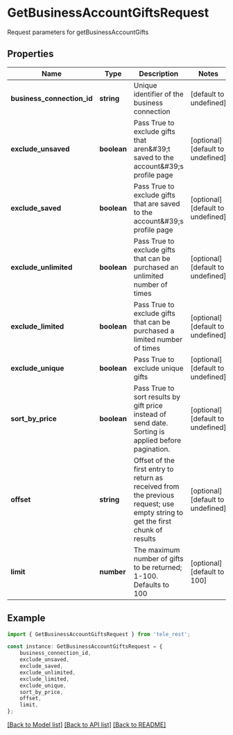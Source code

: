 # GetBusinessAccountGiftsRequest

Request parameters for getBusinessAccountGifts

## Properties

Name | Type | Description | Notes
------------ | ------------- | ------------- | -------------
**business_connection_id** | **string** | Unique identifier of the business connection | [default to undefined]
**exclude_unsaved** | **boolean** | Pass True to exclude gifts that aren\&#39;t saved to the account\&#39;s profile page | [optional] [default to undefined]
**exclude_saved** | **boolean** | Pass True to exclude gifts that are saved to the account\&#39;s profile page | [optional] [default to undefined]
**exclude_unlimited** | **boolean** | Pass True to exclude gifts that can be purchased an unlimited number of times | [optional] [default to undefined]
**exclude_limited** | **boolean** | Pass True to exclude gifts that can be purchased a limited number of times | [optional] [default to undefined]
**exclude_unique** | **boolean** | Pass True to exclude unique gifts | [optional] [default to undefined]
**sort_by_price** | **boolean** | Pass True to sort results by gift price instead of send date. Sorting is applied before pagination. | [optional] [default to undefined]
**offset** | **string** | Offset of the first entry to return as received from the previous request; use empty string to get the first chunk of results | [optional] [default to undefined]
**limit** | **number** | The maximum number of gifts to be returned; 1-100. Defaults to 100 | [optional] [default to 100]

## Example

```typescript
import { GetBusinessAccountGiftsRequest } from 'tele_rest';

const instance: GetBusinessAccountGiftsRequest = {
    business_connection_id,
    exclude_unsaved,
    exclude_saved,
    exclude_unlimited,
    exclude_limited,
    exclude_unique,
    sort_by_price,
    offset,
    limit,
};
```

[[Back to Model list]](../README.md#documentation-for-models) [[Back to API list]](../README.md#documentation-for-api-endpoints) [[Back to README]](../README.md)
